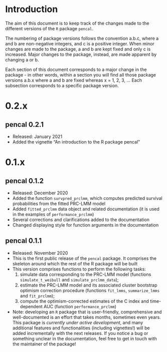 Introduction
============

The aim of this document is to keep track of the changes made to the
different versions of the `R` package `pencal`.

The numbering of package versions follows the convention a.b.c, where a
and b are non-negative integers, and c is a positive integer. When minor
changes are made to the package, a and b are kept fixed and only c is
increased. Major changes to the package, instead, are made apparent by
changing a or b.

Each section of this document corresponds to a major change in the
package - in other words, within a section you will find all those
package versions a.b.x where a and b are fixed whereas x = 1, 2, 3, …
Each subsection corresponds to a specific package version.

0.2.x
=====

pencal 0.2.1
------------

-   Released: January 2021
-   Added the vignette “An introduction to the R package pencal”

0.1.x
=====

pencal 0.1.2
------------

-   Released: December 2020
-   Added the function `survpred_prclmm`, which computes predicted
    survival probabilities from the fitted PRC-LMM model
-   Added `fitted_prclmm` data object and related documentation (it is
    used in the examples of `performance_prclmm`)
-   Several corrections and clarifications added to the documentation
-   Changed displaying style for function arguments in the documentation

pencal 0.1.1
------------

-   Released: November 2020
-   This is the first public release of the `pencal` package. It
    comprises the skeleton around which the rest of the R package will
    be built
-   This version comprises functions to perform the following tasks:
    1.  simulate data corresponding to the PRC-LMM model (functions
        `simulate_t_weibull` and `simulate_prclmm_data`);
    2.  estimate the PRC-LMM model and its associated cluster bootstrap
        optimism correction procedure (functions `fit_lmms`,
        `summarize_lmms` and `fit_prclmm`);
    3.  compute the optimism-corrected estimates of the C index and
        time-dependent AUC (function `performance_prclmm`)
-   Note: developing an `R` package that is user-friendly, comprehensive
    and well-documented is an effort that takes months, sometimes even
    years. This package is *currently under active development*, and
    many additional features and functionalities (including vignettes!)
    will be added incrementally with the next releases. If you notice a
    bug or something unclear in the documentation, feel free to get in
    touch with the maintainer of the package!
